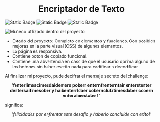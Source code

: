<h1 align="center">Encriptador de Texto</h1>

![Static Badge](https://img.shields.io/badge/Primer_Desaf%C3%ADo-black)
![Static Badge](https://img.shields.io/badge/Status-Completado-black)
![Static Badge](https://img.shields.io/badge/release_date-august-red)

![Muñeco utilizado dentro del proyecto](https://github.com/user-attachments/assets/15e0b2ce-577e-453a-a42d-b6fb76731b8b)

- Estado del proyecto: Completo en elementos y funciones. Con posibles mejoras en la parte visual (CSS) de algunos elementos.
- La página es responsiva.
- Contiene boton de copiado funcional.
- Contiene una abvertencia en caso de que el ususario oprima alguno de los botones sin haber escrito nada para codificar o decodificar.

Al finalizar mi proyecto, pude decifrar el mensaje secreto del challenge:

<p align="center"> 
  <strong> 'fenterlimescimesdaidenters poberr enternfrenterntair enterstenter dentersaifimesober y haibenterrlober cobernclufatimesdober cobern enterximestober!' </strong>
</p>

significa: 

<p align="center"> 
  <em> 'felicidades por enfrentar este desafio y haberlo concluido con exito!' </em>
</p>
